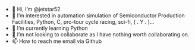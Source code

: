 - 👋 Hi, I’m @jetstar52
- 👀 I’m interested in automation simulation of Semiconductor Production Facilities, Python, C, pro-tour cycle racing, sci-fi, ( . Y . )...
- 🌱 I’m currently learning Python
- 💞️ I’m not looking to collaborate as I have nothing worth collaborating on.
- 📫 How to reach me email via Github

<!---
jetstar52/jetstar52 is a ✨ special ✨ repository because its `README.md` (this file) appears on your GitHub profile.
You can click the Preview link to take a look at your changes.
--->
